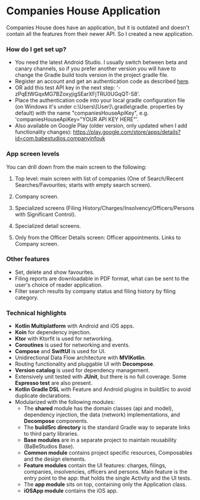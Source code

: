 # Companies House Application #

Companies House does have an application, but it is outdated and doesn't contain all the features from their newer API. So I created a new application.

### How do I get set up? ###

* You need the latest Android Studio. I usually switch between beta and canary channels, so if you prefer another version you will have to change the Gradle build tools version in the project gradle file.
* Register an account and get an authentication code as described [here](https://developer.companieshouse.gov.uk/api/docs/index/gettingStarted.html).
* OR add this test API key in the next step: '-zPqEtWGqxMG7BZoxyjigSEarXFjTRU0UGqQT-S8'.
* Place the authentication code into your local gradle configuration file (on Windows it's under c:\Users\\[User]\\.gradle\gradle.
  properties by default) with the name "companiesHouseApiKey", e.g. 'companiesHouseApiKey="YOUR API KEY HERE"'.
* Also available on Google Play (older version, only updated when I add functionality changes):
https://play.google.com/store/apps/details?id=com.babestudios.companyinfouk

### App screen levels ###

You can drill down from the main screen to the following:

1. Top level: main screen with list of companies (One of Search/Recent Searches/Favourites; starts with empty search screen).

2. Company screen.

3. Specialized screens (Filing History/Charges/Insolvency/Officers/Persons with Significant Control).

4. Specialized detail screens.

5. Only from the Officer Details screen: Officer appointments. Links to Company screen.

### Other features ###

* Set, delete and show favourites.
* Filing reports are downloadable in PDF format, what can be sent to the user's choice of reader application.
* Filter search results by company status and filing history by filing category.

### Technical highlights ###

* **Kotlin Multiplatform** with Android and iOS apps.
* **Koin** for dependency injection.
* **Ktor** with Ktorfit is used for networking.
* **Coroutines** is used for networking and events.
* **Compose** and **SwiftUI** is used for UI.
* Unidirectional Data Flow architecture with **MVIKotlin**.
* Routing functionality and pluggable UI with **Decompose**.
* **Version catalog** is used for dependency management.
* Extensively unit tested with **JUnit**, but there is no full coverage. Some **Espresso test** are also present.
* **Kotlin Gradle DSL** with Feature and Android plugins in buildSrc to avoid duplicate declarations.
* Modularized with the following modules:
  * The **shared** module has the domain classes (api and model), dependency injection, the data (network) implementations, and 
    **Decompose** components.
  * The **buildSrc directory** is the standard Gradle way to separate links to third party libraries.
  * **Base modules** are in a separate project to maintain reusability (BaBeStudios Base).
  * **Common module** contains project specific resources, Composables and the design elements.
  * **Feature modules** contain the UI features: charges, filings, companies, insolvencies, officers and persons. Main feature is the 
    entry point to the app: that holds the single Activity and the UI tests.
  * The **app module** sits on top, containing only the Application class.
  * **iOSApp module** contains the iOS app.
